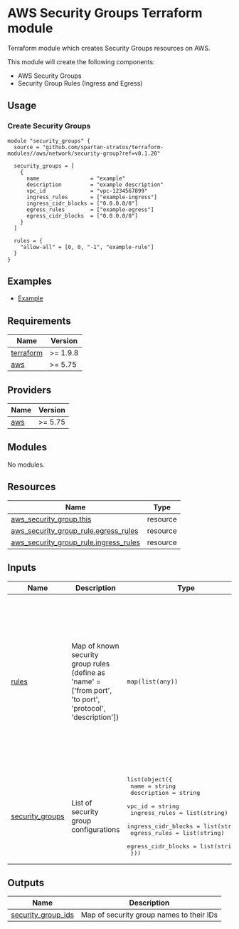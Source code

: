 # AWS Security Groups Terraform module
Terraform module which creates Security Groups resources on AWS.

This module will create the following components:
- AWS Security Groups
- Security Group Rules (Ingress and Egress)

## Usage
### Create Security Groups
```hcl
module "security_groups" {
  source = "github.com/spartan-stratos/terraform-modules//aws/network/security-group?ref=v0.1.20"

  security_groups = [
    {
      name                = "example"
      description         = "example description"
      vpc_id              = "vpc-1234567899"
      ingress_rules       = ["example-ingress"]
      ingress_cidr_blocks = ["0.0.0.0/0"]
      egress_rules        = ["example-egress"]
      egress_cidr_blocks  = ["0.0.0.0/0"]
    }
  ]

  rules = {
    "allow-all" = [0, 0, "-1", "example-rule"]
  }
}
```

## Examples
- [Example](./examples/complete/)

<!-- BEGIN_TF_DOCS -->
## Requirements

| Name | Version |
|------|---------|
| <a name="requirement_terraform"></a> [terraform](#requirement\_terraform) | >= 1.9.8 |
| <a name="requirement_aws"></a> [aws](#requirement\_aws) | >= 5.75 |

## Providers

| Name | Version |
|------|---------|
| <a name="provider_aws"></a> [aws](#provider\_aws) | >= 5.75 |

## Modules

No modules.

## Resources

| Name | Type |
|------|------|
| [aws_security_group.this](https://registry.terraform.io/providers/hashicorp/aws/latest/docs/resources/security_group) | resource |
| [aws_security_group_rule.egress_rules](https://registry.terraform.io/providers/hashicorp/aws/latest/docs/resources/security_group_rule) | resource |
| [aws_security_group_rule.ingress_rules](https://registry.terraform.io/providers/hashicorp/aws/latest/docs/resources/security_group_rule) | resource |

## Inputs

| Name | Description | Type | Default | Required |
|------|-------------|------|---------|:--------:|
| <a name="input_rules"></a> [rules](#input\_rules) | Map of known security group rules (define as 'name' = ['from port', 'to port', 'protocol', 'description']) | `map(list(any))` | <pre>{<br/>  "allow-all": [<br/>    0,<br/>    0,<br/>    "-1",<br/>    "Allow all inbound traffic within vpc"<br/>  ],<br/>  "allow-http": [<br/>    80,<br/>    80,<br/>    "tcp",<br/>    "Allow HTTP traffic"<br/>  ],<br/>  "allow-ssh": [<br/>    22,<br/>    22,<br/>    "tcp",<br/>    "Allow SSH access"<br/>  ]<br/>}</pre> | no |
| <a name="input_security_groups"></a> [security\_groups](#input\_security\_groups) | List of security group configurations | <pre>list(object({<br/>    name                = string<br/>    description         = string<br/>    vpc_id              = string<br/>    ingress_rules       = list(string)<br/>    ingress_cidr_blocks = list(string)<br/>    egress_rules        = list(string)<br/>    egress_cidr_blocks  = list(string)<br/>  }))</pre> | n/a | yes |

## Outputs

| Name | Description |
|------|-------------|
| <a name="output_security_group_ids"></a> [security\_group\_ids](#output\_security\_group\_ids) | Map of security group names to their IDs |
<!-- END_TF_DOCS -->